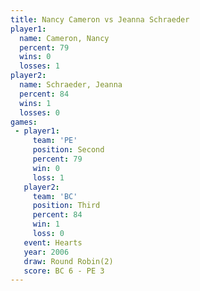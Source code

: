 ```yaml
---
title: Nancy Cameron vs Jeanna Schraeder
player1:                 
  name: Cameron, Nancy   
  percent: 79            
  wins: 0                
  losses: 1              
player2:                 
  name: Schraeder, Jeanna
  percent: 84            
  wins: 1                
  losses: 0              
games:
 - player1:          
     team: 'PE'      
     position: Second
     percent: 79     
     win: 0          
     loss: 1         
   player2:         
     team: 'BC'     
     position: Third
     percent: 84    
     win: 1         
     loss: 0        
   event: Hearts       
   year: 2006          
   draw: Round Robin(2)
   score: BC 6 - PE 3  
---
```

